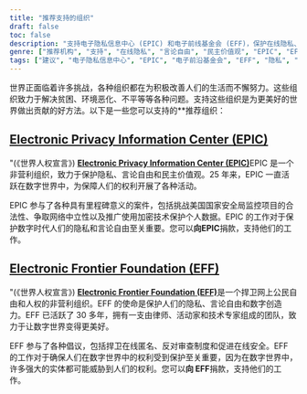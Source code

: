 ```yaml
---
title: "推荐支持的组织"
draft: false
toc: false
description: "支持电子隐私信息中心 (EPIC) 和电子前线基金会 (EFF)，保护在线隐私、言论自由和民主价值观。捐款捍卫数字世界中的人权和自由。"
genre: ["推荐机构", "支持", "在线隐私", "言论自由", "民主价值观", "EPIC", "EFF", "隐私权", "公民自由", "人权", "数字激进主义", "非营利组织", "捐赠", "数字权利", "数据保护", "网络安全", "网络中立", "在线匿名", "审查"]
tags: ["建议", "电子隐私信息中心", "EPIC", "电子前沿基金会", "EFF", "隐私", "言论自由", "民主价值观", "使命", "公民自由", "人权", "律师", "活动分子", "技术人员", "自由表达", "数字创意", "捐助", "在线隐私", "在线权利", "数据保护", "网络安全", "网络中立", "在线匿名", "审查", "非营利组织", "数字行动主义", "支持", "数字世界"]
---
```


世界正面临着许多挑战，各种组织都在为积极改善人们的生活而不懈努力。这些组织致力于解决贫困、环境恶化、不平等等各种问题。支持这些组织是为更美好的世界做出贡献的好方法。以下是一些您可以支持的**推荐组织：

## [Electronic Privacy Information Center (EPIC)](https://donatenow.networkforgood.org/epic)

"(《世界人权宣言》) [**Electronic Privacy Information Center (EPIC)**](https://donatenow.networkforgood.org/epic)EPIC 是一个非营利组织，致力于保护隐私、言论自由和民主价值观。25 年来，EPIC 一直活跃在数字世界中，为保障人们的权利开展了各种活动。

EPIC 参与了各种具有里程碑意义的案件，包括挑战美国国家安全局监控项目的合法性、争取网络中立性以及推广使用加密技术保护个人数据。EPIC 的工作对于保护数字时代人们的隐私和言论自由至关重要。您可以**向EPIC**捐款，支持他们的工作。

## [Electronic Frontier Foundation (EFF)](https://www.eff.org/issues/bloggers/legal/join)

"(《世界人权宣言》) [**Electronic Frontier Foundation (EFF)**](https://www.eff.org/issues/bloggers/legal/join)是一个捍卫网上公民自由和人权的非营利组织。EFF 的使命是保护人们的隐私、言论自由和数字创造力。EFF 已活跃了 30 多年，拥有一支由律师、活动家和技术专家组成的团队，致力于让数字世界变得更美好。

EFF 参与了各种倡议，包括捍卫在线匿名、反对审查制度和促进在线安全。EFF 的工作对于确保人们在数字世界中的权利受到保护至关重要，因为在数字世界中，许多强大的实体都可能威胁到人们的权利。您可以**向 EFF**捐款，支持他们的工作。
